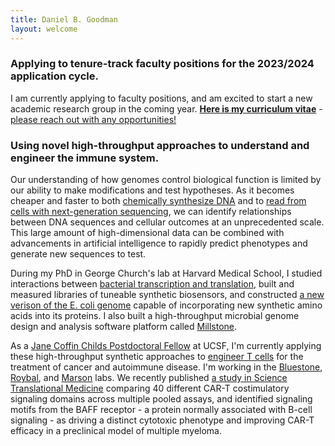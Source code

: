```yaml
---
title: Daniel B. Goodman
layout: welcome
---
```

### Applying to tenure-track faculty positions for the 2023/2024 application cycle. 
I am currently applying to faculty positions, and am excited to start a new academic research group in the coming year.
**[Here is my curriculum vitae](assets/2023.08.31.dbg_cv.pdf)** - [please reach out with any opportunities!](mailto:dbgoodman@gmail.com)

### Using novel high-throughput approaches to understand and engineer the immune system.

Our understanding of how genomes control biological function is limited by our ability to make modifications and test hypotheses. As it becomes cheaper and faster to both [chemically synthesize DNA](http://www.nature.com/nmeth/journal/v11/n5/abs/nmeth.2918.html) and to [read from cells with next-generation sequencing](https://www.nature.com/articles/nbt.2421), we can identify relationships between DNA sequences and cellular outcomes at an unprecedented scale. This large amount of high-dimensional data can be combined with advancements in artificial intelligence to rapidly predict phenotypes and generate new sequences to test.

During my PhD in George Church's lab at Harvard Medical School, I studied interactions between [bacterial transcription and translation](https://www.ncbi.nlm.nih.gov/pubmed/24072823), built and measured libraries of tuneable synthetic biosensors, and constructed [a new verison of the E. coli genome](https://www.ncbi.nlm.nih.gov/pubmed/24136966) capable of incorporating new synthetic amino acids into its proteins. I also built a high-throughput microbial genome design and analysis software platform called [Millstone](https://churchlab.github.io/millstone/).

As a [Jane Coffin Childs Postdoctoral Fellow](http://www.jccfund.org/) at UCSF, I'm currently applying these high-throughput synthetic approaches to [engineer T cells](https://www.nature.com/nature/journal/v545/n7655/full/nature22395.html) for the treatment of cancer and autoimmune disease. I'm working in the [Bluestone](https://bluestonelab.ucsf.edu/people), [Roybal](https://www.roybal-lab.org/people/), and [Marson](http://marsonlab.ucsf.edu/) labs. We recently published [a study in Science Translational Medicine](https://www.science.org/doi/10.1126/scitranslmed.abm1463) comparing 40 different CAR-T costimulatory signaling domains across multiple pooled assays, and identified signaling motifs from the BAFF receptor - a protein normally associated with B-cell signaling - as driving a distinct cytotoxic phenotype and improving CAR-T efficacy in a preclinical model of multiple myeloma. 

